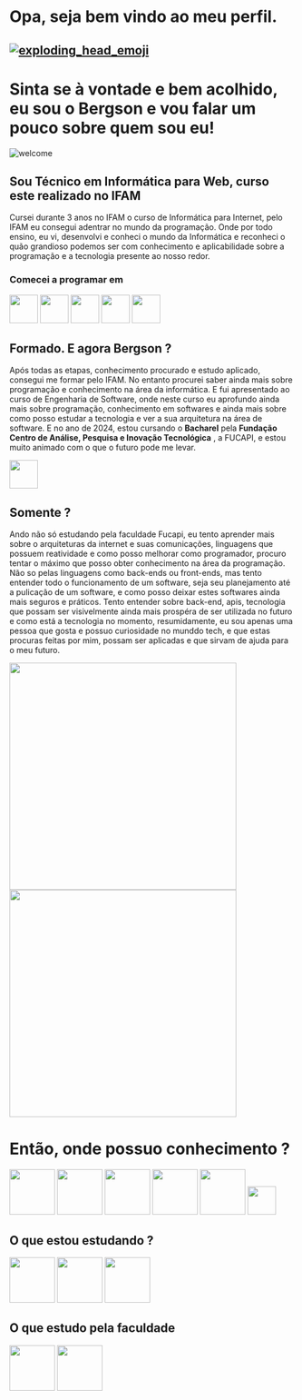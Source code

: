 # Opa, seja bem vindo ao meu perfil. 

## [![exploding_head_emoji](https://cdn3.emoji.gg/emojis/1396-exploding-head-emoji.gif)](https://emoji.gg/emoji/1396-exploding-head-emoji)

# Sinta se à vontade e bem acolhido, eu sou o Bergson e vou falar um pouco sobre quem sou eu!
![welcome](https://media.giphy.com/media/VtDRXohjexcyCDlL6Z/giphy.gif?cid=ecf05e47l8u4umuimvz6etxovazx6ofszua73ju2mbi9gdej&ep=v1_gifs_search&rid=giphy.gif&ct=g)

## Sou Técnico em Informática para Web, curso este realizado no IFAM

<p>Cursei durante 3 anos no IFAM o curso de Informática para Internet, pelo IFAM eu consegui adentrar no mundo da programação. Onde por todo ensino, eu vi, desenvolvi e conheci o mundo da Informática e reconheci o quão grandioso podemos ser com conhecimento e aplicabilidade sobre a programação e a tecnologia presente ao nosso redor.</p>

### Comecei a programar em
<div>
    <img width="50" src="https://cdn.jsdelivr.net/gh/devicons/devicon@latest/icons/php/php-original.svg" />
    <img width="50" src="https://cdn.jsdelivr.net/gh/devicons/devicon@latest/icons/html5/html5-original.svg" />
    <img width="50" src="https://cdn.jsdelivr.net/gh/devicons/devicon@latest/icons/css3/css3-original.svg" />
    <img width="50" src="https://cdn.jsdelivr.net/gh/devicons/devicon@latest/icons/mysql/mysql-original.svg" />
    <img width="50" src="https://cdn.jsdelivr.net/gh/devicons/devicon@latest/icons/bootstrap/bootstrap-original.svg" />
</div>

## Formado. E agora Bergson ?

<p>Após todas as etapas, conhecimento procurado e estudo aplicado, consegui me formar pelo IFAM. No entanto procurei saber ainda mais sobre programação e conhecimento na área da informática. E fui apresentado ao curso de Engenharia de Software, onde neste curso eu aprofundo ainda mais sobre programação, conhecimento em softwares e ainda mais sobre como posso estudar a tecnologia e ver a sua arquitetura na área de software. E no ano de 2024, estou cursando o <strong>Bacharel</strong> pela <strong>Fundação Centro de Análise, Pesquisa e Inovação Tecnológica</strong> , a FUCAPI, e estou muito animado com o que o futuro pode me levar.</p>

<div>
    <img width="50" src="http://fucapi.edu.br/wp-content/uploads/2023/07/Fucapi_Logopquena_.png">
</div>

## Somente ?
<p>Ando não só estudando pela faculdade Fucapi, eu tento aprender mais sobre o arquiteturas da internet e suas comunicações, linguagens que possuem reatividade e como posso melhorar como programador, procuro tentar o máximo que posso obter conhecimento na área da programação. Não so pelas linguagens como back-ends ou front-ends, mas tento entender todo o funcionamento de um software, seja seu planejamento até a pulicação de um software, e como posso deixar estes softwares ainda mais seguros e práticos. Tento entender sobre back-end, apis, tecnologia que possam ser visivelmente ainda mais prospéra de ser utilizada no futuro e como está a tecnologia no momento, resumidamente, eu sou apenas uma pessoa que gosta e possuo curiosidade no munddo tech, e que estas procuras feitas por mim, possam ser aplicadas e que sirvam de ajuda para o meu futuro.</p>

<div>
    <img src="https://media3.giphy.com/media/v1.Y2lkPTc5MGI3NjExMzQxNm1rNmE5ZGUwa3d6dWZsbHRvbTVmYnEzaHJkbnVscTh2OGQzYiZlcD12MV9pbnRlcm5hbF9naWZfYnlfaWQmY3Q9Zw/QuIxFwQo0RMT1tASlV/giphy.gif" width="400">
    <img src="https://media1.giphy.com/media/v1.Y2lkPTc5MGI3NjExMGFvNWhsNXkwMXRzeXBreDM4OHJuMG4wMmtzZ2s5Y3o1Z2VoZGlvayZlcD12MV9pbnRlcm5hbF9naWZfYnlfaWQmY3Q9Zw/qCj1NK1rxtnna/giphy.gif" width="400">
</div>

# Então, onde possuo conhecimento ?
<div>
    <img src="https://cdn.jsdelivr.net/gh/devicons/devicon@latest/icons/php/php-original.svg" width="80" />
    <img src="https://cdn.jsdelivr.net/gh/devicons/devicon@latest/icons/html5/html5-original.svg" width="80" />
    <img src="https://cdn.jsdelivr.net/gh/devicons/devicon@latest/icons/css3/css3-original.svg" width="80" />
    <img src="https://cdn.jsdelivr.net/gh/devicons/devicon@latest/icons/mysql/mysql-original.svg" width="80" />
    <img src="https://cdn.jsdelivr.net/gh/devicons/devicon@latest/icons/javascript/javascript-original.svg" width="80"/>
    <img width="50" src="https://cdn.jsdelivr.net/gh/devicons/devicon@latest/icons/bootstrap/bootstrap-original.svg" />
</div>

## O que estou estudando ?
<div>
    <img src="https://cdn.jsdelivr.net/gh/devicons/devicon@latest/icons/laravel/laravel-original.svg" width="80"/>
    <img src="https://cdn.jsdelivr.net/gh/devicons/devicon@latest/icons/vuejs/vuejs-original.svg" width="80"/>
    <img src="https://cdn.jsdelivr.net/gh/devicons/devicon@latest/icons/postgresql/postgresql-original.svg" width="80"/>
</div>

## O que estudo pela faculdade

<div>
    <img src="https://cdn.jsdelivr.net/gh/devicons/devicon@latest/icons/c/c-original.svg" width="80"/>
    <img src="https://cdn.jsdelivr.net/gh/devicons/devicon@latest/icons/java/java-original.svg" width="80"/>
</div>
